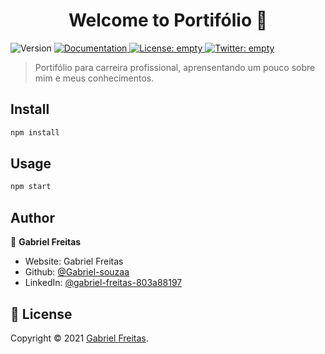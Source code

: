 <h1 align="center">Welcome to Portifólio 👋</h1>
<p>
  <img alt="Version" src="https://img.shields.io/badge/version-empty-blue.svg?cacheSeconds=2592000" />
  <a href="empty" target="_blank">
    <img alt="Documentation" src="https://img.shields.io/badge/documentation-yes-brightgreen.svg" />
  </a>
  <a href="empty" target="_blank">
    <img alt="License: empty" src="https://img.shields.io/badge/License-empty-yellow.svg" />
  </a>
  <a href="https://twitter.com/empty" target="_blank">
    <img alt="Twitter: empty" src="https://img.shields.io/twitter/follow/empty.svg?style=social" />
  </a>
</p>

> Portifólio para carreira profissional, aprensentando um pouco sobre mim e meus conhecimentos.

## Install

```sh
npm install
```

## Usage

```sh
npm start
```

## Author

👤 **Gabriel Freitas**

* Website: Gabriel Freitas
* Github: [@Gabriel-souzaa](https://github.com/Gabriel-souzaa)
* LinkedIn: [@gabriel-freitas-803a88197](https://linkedin.com/in/gabriel-freitas-803a88197)


## 📝 License

Copyright © 2021 [Gabriel Freitas](https://github.com/Gabriel-souzaa).<br />
